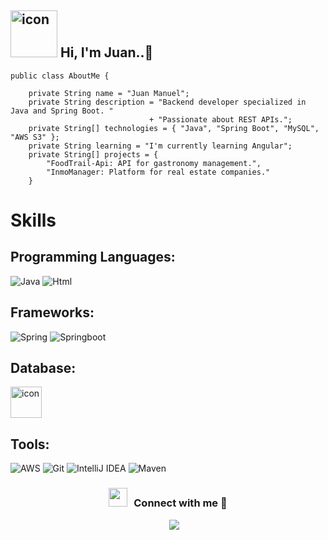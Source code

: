 ## <img src="https://techstack-generator.vercel.app/java-icon.svg" alt="icon" width="75" height="75" /> Hi, I'm Juan..👋

```
public class AboutMe {

    private String name = "Juan Manuel";
    private String description = "Backend developer specialized in Java and Spring Boot. "
                               + "Passionate about REST APIs.";
    private String[] technologies = { "Java", "Spring Boot", "MySQL", "AWS S3" };
    private String learning = "I'm currently learning Angular";
    private String[] projects = {
        "FoodTrail-Api: API for gastronomy management.",
        "InmoManager: Platform for real estate companies."
    }
```

# Skills
## Programming Languages:
![Java](http://img.shields.io/badge/-Java-e8892f?style=flat-square&logo=java&logoColor=white)
![Html](http://img.shields.io/badge/-Html-e24c27?style=flat-square&logo=html5&logoColor=white)

## Frameworks:
![Spring](http://img.shields.io/badge/-Spring-6db33f?style=flat-square&logo=spring&logoColor=white)
![Springboot](http://img.shields.io/badge/-Springboot-629e3a?style=flat-square&logo=springboot&logoColor=white)

## Database:
 <img src="https://techstack-generator.vercel.app/mysql-icon.svg" alt="icon" width="50" height="50" />
 
## Tools:

![AWS](https://img.shields.io/badge/AWS-%23FF9900.svg?style=for-the-badge&logo=amazon-aws&logoColor=white)
![Git](http://img.shields.io/badge/-Git-white?style=flat-square&logo=git)
![IntelliJ IDEA](http://img.shields.io/badge/-IntelliJ%20IDEA-black?style=flat-square&logo=intellijidea&logoColor=white)
![Maven](http://img.shields.io/badge/-Maven-white?style=flat-square&logo=apachemaven&logoColor=bc2043)

<h3 align="center" > <img src="https://media.giphy.com/media/iY8CRBdQXODJSCERIr/giphy.gif" width="30" height="30" style="margin-right: 10px;">Connect with me 🤝 </h3>

<p align="center">

 <div align="center"  class="icons-social" style="margin-left: 10px;">
        <a style="margin-left: 10px;"  target="_blank" href="https://www.linkedin.com/in/juan-manuel-lucero-dev/">
			<img src="https://img.icons8.com/doodle/40/000000/linkedin--v2.png"></a>
 </div>

</p>
